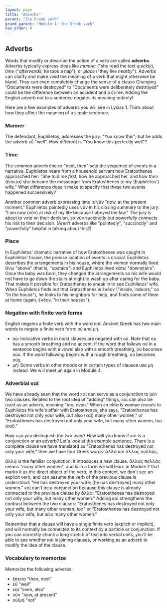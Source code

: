 ```yaml
---
layout: page
title: "Adverbs"
parent: "The Greek verb"
grand_parent: "Module 1: the Greek verb"
nav_order: 8
---
```


## Adverbs

Words that modify or describe the action of a verb are called **adverbs**.  Adverbs typically express ideas like *manner* ("she read the text *quickly*), *time* ("*afterwards*, he took a nap"), or *place* ("they live *nearby*"). Adverbs can clarify and make vivid the meaning of a verb that might otherwise be bland.   They can even completely change the sense of a clause  Changing "Documents were destroyed" to "Documents were deliberately destroyed" could be the difference between an accident and a crime. Adding the English adverb *not* to a sentence negates its meaning entirely!

Here are a few examples of adverbs you will see in Lysias 1.  Think about how they affect the meaning of a simple sentence.

### Manner

The defendant, Euphiletos, addresses the jury: "You know this"; but he adds the adverb εὖ "well".  How different is "You know this perfectly well"?

### Time

The common adverb ἔπειτα "next, then" sets the sequence of events in a narrative. Euphiletos hears from a household servant how Eratosthenes approached her: "She told me *first*, how he approached her, and how *then* (ἔπειτα) she became the messenger from Eratosthenes to my (Euphiletos') wife."  What difference does it make to specify that these two events happened successively?

Another common adverb expressing time is νῦν "now, at the present moment."  Euphiletos pointedly  uses νῦν in his closing summary to the jury: "I am *now* (νῦν) at risk of my life because I obeyed the law."  The jury is about to vote on their decision, so νῦν succinctly but powerfully connects his risk to their decision. (Aren't adverbs like "pointedly", "succinctly" and "powerfully" helpful in talking about this?)


### Place

In Euphiletos' dramatic narrative of how Eratosthenes was caught in Euphiletos' house, the precise location of events is crucial.  Euphiletos describes the arrangements in his house, where the women normally lived ἄνω "above" (that is, "upstairs") and Euphiletos lived κάτω "downstairs".  Once the baby was born, they changed the arrangements so his wife would not have to go down the stairs at night to wash up after caring for the baby.  That makes it possible for Eratosthenes to sneak in to see Euphiletos' wife.  When Euphiletos finds out that Eratosthenes is  ἔνδον ("inside, indoors," so "in the house"), he looks to his neighbors for help, and finds some of them at home (again, ἔνδον, "in their houses").




### Negation with finite verb forms

English negates a finite verb with the word *not*. Ancient Greek has two main words to negate a finite verb form: οὐ and μή. 

- οὐ: Indicative verbs in most clauses are negated with οὐ. Note that οὐ has a smooth breathing and no accent. If the word that follows οὐ in a sentence begins with a vowel also with a smooth breathing, οὐ becomes οὐκ. If the word following begins with a rough breathing, οὐ becomes οὐχ. 
- μή: Some verbs in other moods or in certain types of clauses use μή instead. We will meet μή again in Module 4. 

### Adverbial καί

We have already seen that the word καί can serve as a conjunction to join two clauses.  Related to the root idea of "adding" things, καί can also be used as an adverb, meaning "too, even."  When an elderly woman reveals to Euphiletos his wife's affair with Eratosthenes, she says, "Eratosthenes has destroyed not only your wife, but also (καὶ) many other women," or "Eratosthenes has destroyed not only your wife, but many other women, too (καὶ)."

How can you distinguish the two uses?  How will you know if καί is a conjunction or an adverb?  Let's look at the example sentence.  There is a complete clause we have translated as "Eratosthenes has destroyed not only your wife," then we have four Greek words:  ἀλλὰ καὶ ἄλλας πολλάς.

ἀλλὰ is the familiar conjunction: it introduces a new clause.  ἄλλας πολλάς means "many other women", and is in a form we will learn in Module 2 that marks it as the direct object of the verb;  in this context, we don't see an explicit verb, and can assume the verb of the previous clause is understood:  "He has destroyed your wife; [he has destroyed] many other women."  καὶ can't be a conjunction because this clause is already connected to the previous clause by ἀλλὰ: "Eratosthenes has destroyed not only your wife, but many other women." Adding καί strengthens the contrast between the two clauses: "Eratosthenes has destroyed not only your wife, but many other women, *too*"  or "Eratosthenes has destroyed not only your wife, but *also* many other women." 

Remember that a clause will have a single finite verb (explicit or implicit), and will normally be connected to its context by a particle or conjunction.  If you can correctly chunk a long stretch of text into verbal units, you'll be able to see whether καί is joining clauses, or working as an adverb to modify the idea of the clause.

### Vocabulary to memorize

Memorize the following adverbs:

- ἔπειτα "then, next"
- εὖ "well"
- καί "even, also"
- νῦν "now, at present"
- οὐ/μή "not"
